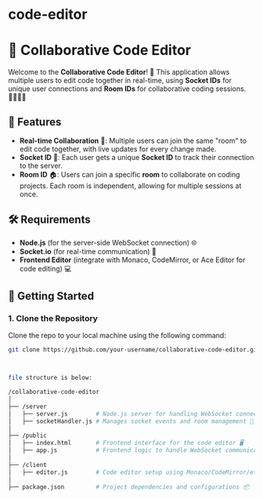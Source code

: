 # code-editor
# 📝 Collaborative Code Editor

Welcome to the **Collaborative Code Editor**! 🚀 This application allows multiple users to edit code together in real-time, using **Socket IDs** for unique user connections and **Room IDs** for collaborative coding sessions. 👩‍💻👨‍💻

## 🌟 Features

- **Real-time Collaboration** 💬: Multiple users can join the same "room" to edit code together, with live updates for every change made.
- **Socket ID** 🔑: Each user gets a unique **Socket ID** to track their connection to the server.
- **Room ID** 🏠: Users can join a specific **room** to collaborate on coding projects. Each room is independent, allowing for multiple sessions at once.

## 🛠️ Requirements

- **Node.js** (for the server-side WebSocket connection) 🌐
- **Socket.io** (for real-time communication) 🔌
- **Frontend Editor** (integrate with Monaco, CodeMirror, or Ace Editor for code editing) 💻

## 🚀 Getting Started

### 1. Clone the Repository

Clone the repo to your local machine using the following command:

```bash
git clone https://github.com/your-username/collaborative-code-editor.git



file structure is below:

/collaborative-code-editor
│
├── /server
│   ├── server.js        # Node.js server for handling WebSocket connections 🚀
│   ├── socketHandler.js # Manages socket events and room management 📡
│
├── /public
│   ├── index.html       # Frontend interface for the code editor 🖥️
│   ├── app.js           # Frontend logic to handle WebSocket communication 🔌
│
├── /client
│   ├── editor.js        # Code editor setup using Monaco/CodeMirror/etc. ✍️
│
├── package.json         # Project dependencies and configurations 📦

